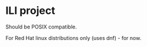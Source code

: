 # ILI project

Should be POSIX compatible.

For Red Hat linux distributions only (uses dnf) - for now.
